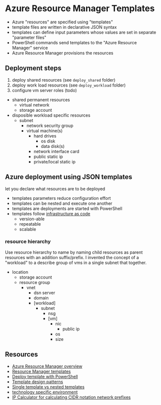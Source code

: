 # Azure Resource Manager Templates

- Azure "resources" are specified using "templates"
- template files are written in declarative JSON syntax
- templates can define input parameters whose values are set in separate "parameter files"
- PowerShell commands send templates to the "Azure Resource Manager" service
- Azure Resource Manager provisions the resources

## Deployment steps


1. deploy shared resources (see `deploy_shared` folder)
1. deploy work load resources (see `deploy_workload` folder)
1. configure vm server roles (todo)

- shared permanent resources
  - virtual network
  - storage account
- disposible workload specific resources
  - subnet
    - network security group
    - virtual machine(s)
      - hard drives
        - os disk
        - data disk(s)
      - network interface card
      - public static ip
      - private/local static ip

## Azure deployment using JSON templates

let you declare what resources are to be deployed

- templates parameters reduce configuration effort
- templates can be nested and execute one another
- templates are deployments are started with PowerShell
- templates follow [infrastructure as code](https://en.wikipedia.org/wiki/Infrastructure_as_Code)
  - version-able
  - repeatable
  - scalable


### resource hierarchy

Use resource hierarchy to name by naming child resources as parent resources with an addition suffix/prefix.
I invented the concept of a "workload" to a describe group of vms in a single subnet that together.

- location
  - storage account
  - resource group
    - vnet
      - dsn server
      - domain
      - [workload]
        - subnet
          - nsg
          - [vm]
            - nic
              - public ip
            - os
            - size

## Resources

- [Azure Resource Manager overview](https://docs.microsoft.com/en-us/azure/azure-resource-manager/resource-group-overview)
- [Resource Manager templates](https://docs.microsoft.com/en-us/azure/azure-resource-manager/resource-group-authoring-templates)
- [Deploy template with PowerShell](https://docs.microsoft.com/en-us/azure/azure-resource-manager/resource-group-template-deploy#deploy-local-template)
- [Template design patterns](https://docs.microsoft.com/en-us/azure/azure-resource-manager/best-practices-resource-manager-design-templates)
- [Single template vs nested templates](https://docs.microsoft.com/en-us/azure/azure-resource-manager/resource-manager-template-best-practices#single-template-vs-nested-templates)
- [technology specific environment](https://docs.microsoft.com/en-us/azure/azure-resource-manager/best-practices-resource-manager-design-templates#common-template-scopes)
- [IP Calculator for calculating CIDR notation network prefixes](http://jodies.de/ipcalc)
